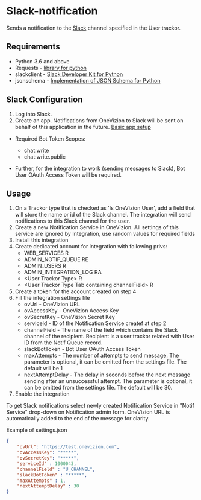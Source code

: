 # Slack-notification

Sends a notification to the [Slack](https://slack.com/intl/en-ru/help/articles/115004071768-What-is-Slack-) channel specified in the User trackor.

## Requirements
- Python 3.6 and above
- Requests - [library for python](https://requests.readthedocs.io/en/master/)
- slackclient - [Slack Developer Kit for Python](https://slack.dev/python-slackclient/)
- jsonschema - [Implementation of JSON Schema for Python](https://python-jsonschema.readthedocs.io/en/stable/)

## Slack Configuration
1. Log into Slack.
2. Create an app. Notifications from OneVizion to Slack will be sent on behalf of this application in the future. [Basic app setup](https://api.slack.com/authentication/basics)
- Required Bot Token Scopes:
  * chat:write
  * chat:write.public

- Further, for the integration to work (sending messages to Slack), Bot User OAuth Access Token will be required.

## Usage
1. On a Trackor type that is checked as 'Is OneVizion User', add a field that will store the name or id of the Slack channel. The integration will send notifications to this Slack channel for the user.
2. Create a new Notification Service in OneVizion. All settings of this service are ignored by Integration, use random values for required fields
3. Install this integration
4. Create dedicated account for integration with following privs:
    * WEB_SERVICES R
    * ADMIN_NOTIF_QUEUE RE
    * ADMIN_USERS R
    * ADMIN_INTEGRATION_LOG RA
    * \<User Trackor Type\> R
    * \<User Trackor Type Tab containing channelField\> R
5. Create a token for the account created on step 4
6. Fill the integration settings file
    - ovUrl - OneVizion URL
    - ovAccessKey - OneVizion Access Key
    - ovSecretKey - OneVizion Secret Key
    - serviceId - ID of the Notification Service createf at step 2
    - channelField - The name of the field which contains the Slack channel of the recipient. Recipient is a user trackor related with User ID from the Notif Queue record.
    - slackBotToken - Bot User OAuth Access Token
    - maxAttempts - The number of attempts to send message. The parameter is optional, it can be omitted from the settings file. The default will be 1
    - nextAttemptDelay - The delay in seconds before the next message sending after an unsuccessful attempt. The parameter is optional, it can be omitted from the settings file. The default will be 30.
7. Enable the integration

To get Slack notifications select newly created Notification Service in "Notif Service" drop-down on Notification admin form. OneVizion URL is automatically added to the end of the message for clarity.

Example of settings.json

```json
{
    "ovUrl": "https://test.onevizion.com",
    "ovAccessKey": "*****",
    "ovSecretKey": "*****",
    "serviceId" : 1000043,
    "channelField" : "U_CHANNEL",
    "slackBotToken" : "*****",
    "maxAttempts" : 1,
    "nextAttemptDelay" : 30
}
```